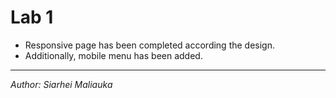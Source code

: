 # Lab 1

* Responsive page has been completed according the design.
* Additionally, mobile menu has been added.  

---
*Author: Siarhei Maliauka*
